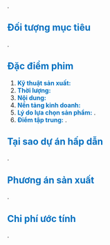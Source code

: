 .
## <span style="color:rgb(0, 112, 192)">Đối tượng mục tiêu</span> 

.
## <span style="color:rgb(0, 112, 192)">Đặc điểm phim</span> 
1. <span style="font-weight:bold; color:rgb(0, 112, 192)">Kỹ thuật sản xuất:</span> 
2. <span style="font-weight:bold; color:rgb(0, 112, 192)">Thời lượng:</span> 
3. <span style="font-weight:bold; color:rgb(0, 112, 192)">Nội dung:</span> 
4. <span style="font-weight:bold; color:rgb(0, 112, 192)">Nền tảng kinh doanh:</span> 
5. <span style="font-weight:bold; color:rgb(0, 112, 192)">Lý do lựa chọn sản phẩm:</span> .
6. <span style="font-weight:bold; color:rgb(0, 112, 192)">Điểm tập trung:</span> 
.
## <span style="color:rgb(0, 112, 192)">Tại sao dự án hấp dẫn</span> 

.
## <span style="color:rgb(0, 112, 192)">Phương án sản xuất</span> 

.
## <span style="color:rgb(0, 112, 192)">Chi phí ước tính</span> 

.
